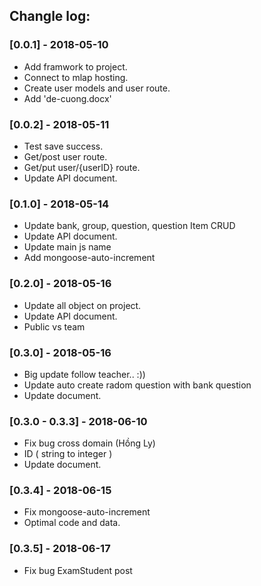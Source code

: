## Changle log:
### [0.0.1] - 2018-05-10
- Add framwork to project.
- Connect to mlap hosting.
- Create user models and user route.
- Add 'de-cuong.docx'
### [0.0.2] - 2018-05-11
- Test save success.
- Get/post user route. 
- Get/put user/{userID} route. 
- Update API document.
### [0.1.0] - 2018-05-14
- Update bank, group, question, question Item CRUD
- Update API document.
- Update main js name
- Add mongoose-auto-increment
### [0.2.0] - 2018-05-16
- Update all object on project.
- Update API document.
- Public vs team
### [0.3.0] - 2018-05-16
- Big update follow teacher.. :))
- Update auto create radom question with bank question
- Update document.
### [0.3.0 - 0.3.3] - 2018-06-10
- Fix bug cross domain (Hồng Ly)
- ID ( string to integer )
- Update document.
### [0.3.4] - 2018-06-15
- Fix mongoose-auto-increment
- Optimal code and data.
### [0.3.5] - 2018-06-17
- Fix bug ExamStudent post